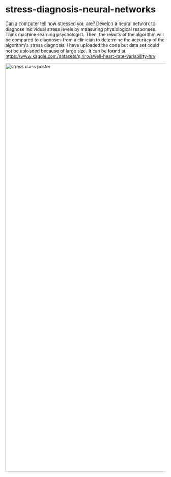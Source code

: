 # stress-diagnosis-neural-networks

Can a computer tell how stressed you are? Develop a neural network to diagnose individual stress levels by measuring physiological responses. Think machine-learning psychologist. Then, the results of the algorithm will be compared to diagnoses from a clinician to determine the accuracy of the algorithm's stress diagnosis.
I have uploaded the code but data set could not be uploaded because of large size. It can be found at https://www.kaggle.com/datasets/qiriro/swell-heart-rate-variability-hrv

<img width="1280" alt="stress class poster" src="https://user-images.githubusercontent.com/22717191/166344145-3ac09f4a-d382-402d-944f-b9c76913557f.png">
